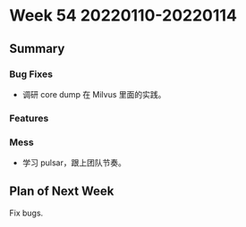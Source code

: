 # Week 54 20220110-20220114

## Summary

### Bug Fixes

- 调研 core dump 在 Milvus 里面的实践。

### Features

### Mess

- 学习 pulsar，跟上团队节奏。

## Plan of Next Week

Fix bugs.


